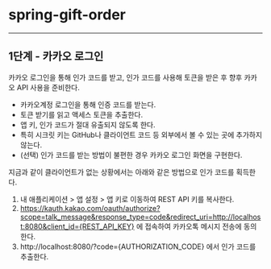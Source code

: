 # spring-gift-order

---
## 1단계 - 카카오 로그인
카카오 로그인을 통해 인가 코드를 받고, 인가 코드를 사용해 토큰을 받은 후 향후 카카오 API 사용을 준비한다.
- 카카오계정 로그인을 통해 인증 코드를 받는다.
- 토큰 받기를 읽고 액세스 토큰을 추출한다.
- 앱 키, 인가 코드가 절대 유출되지 않도록 한다.
- 특히 시크릿 키는 GitHub나 클라이언트 코드 등 외부에서 볼 수 있는 곳에 추가하지 않는다.
- (선택) 인가 코드를 받는 방법이 불편한 경우 카카오 로그인 화면을 구현한다.

지금과 같이 클라이언트가 없는 상황에서는 아래와 같은 방법으로 인가 코드를 획득한다.
1. 내 애플리케이션 > 앱 설정 > 앱 키로 이동하여 REST API 키를 복사한다.
2. https://kauth.kakao.com/oauth/authorize?scope=talk_message&response_type=code&redirect_uri=http://localhost:8080&client_id={REST_API_KEY} 에 접속하여 카카오톡 메시지 전송에 동의한다.
3. http://localhost:8080/?code={AUTHORIZATION_CODE} 에서 인가 코드를 추출한다.